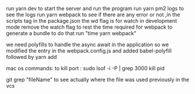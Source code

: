 run yarn dev to start the server and run the program
run yarn pm2 logs to see the logs
run yarn webpack to see if there are any error or not ,in the scripts tag in the package.json the wd flag is for watch in development mode remove the watch flag to rest the time required for webpack to generate a bundle to do that run "time yarn webpack"

we need polyfills to handle the async await in the application so we modified the entry in the webpack.config.js and added babel-polyfill followed by yarn add

mac os commands:
to kill port : sudo lsof -i -P | grep 3000
kill pid

git grep "fileName" to see actually where the file was used previously in the vcs

